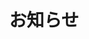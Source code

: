 ---
title: お知らせ
description: 大切なこと
image: bell.svg

# Badge style
style:
    background: "#E3165B"
    color: "#fff"
---